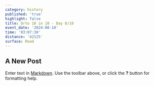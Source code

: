 ```yaml
---
category: history
published: 'true'
highlight: false
title: Orto 10 in 10 - Day 8/10
event_date: '2024-08-10'
time: '03:07:38'
distance: '42125'
surface: Road
---
```

## A New Post

Enter text in [Markdown](http://daringfireball.net/projects/markdown/). Use the toolbar above, or click the **?** button for formatting help.

